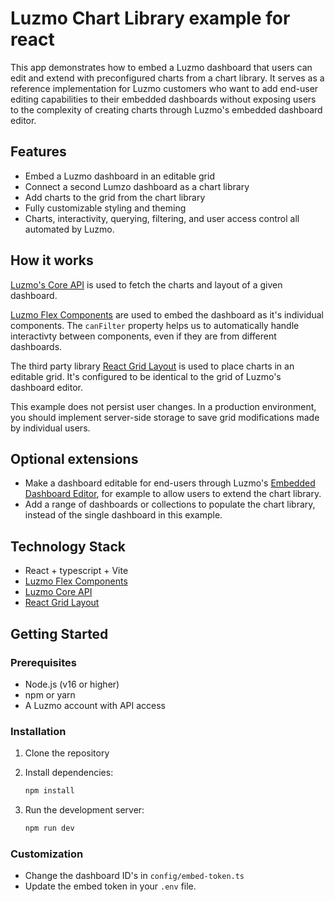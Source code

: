 # Luzmo Chart Library example for react

This app demonstrates how to embed a Luzmo dashboard that users can edit and extend with preconfigured charts from a chart library. It serves as a reference implementation for Luzmo customers who want to add end-user editing capabilities to their embedded dashboards without exposing users to the complexity of creating charts through Luzmo's embedded dashboard editor.

## Features

- Embed a Luzmo dashboard in an editable grid
- Connect a second Lumzo dashboard as a chart library
- Add charts to the grid from the chart library
- Fully customizable styling and theming
- Charts, interactivity, querying, filtering, and user access control all automated by Luzmo.

## How it works

[Luzmo's Core API](https://developer.luzmo.com/api/searchDataset) is used to fetch the charts and layout of a given dashboard.

[Luzmo Flex Components](https://developer.luzmo.com/guide/flex--introduction) are used to embed the dashboard as it's individual components. The `canFilter` property helps us to automatically handle interactivty between components, even if they are from different dashboards.

The third party library [React Grid Layout](https://github.com/react-grid-layout/react-grid-layout) is used to place charts in an editable grid. It's configured to be identical to the grid of Luzmo's dashboard editor.

This example does not persist user changes. In a production environment, you should implement server-side storage to save grid modifications made by individual users.

## Optional extensions

- Make a dashboard editable for end-users through Luzmo's [Embedded Dashboard Editor](https://academy.luzmo.com/article/r9iqfbmf), for example to allow users to extend the chart library.
- Add a range of dashboards or collections to populate the chart library, instead of the single dashboard in this example.

## Technology Stack

- React + typescript + Vite
- [Luzmo Flex Components](https://developer.luzmo.com/guide/flex--introduction)
- [Luzmo Core API](https://developer.luzmo.com/guide/api--introduction)
- [React Grid Layout](https://github.com/react-grid-layout/react-grid-layout)

## Getting Started

### Prerequisites

- Node.js (v16 or higher)
- npm or yarn
- A Luzmo account with API access

### Installation

1. Clone the repository

2. Install dependencies:

   ```bash
   npm install
   ```

3. Run the development server:

   ```bash
   npm run dev
   ```

### Customization

- Change the dashboard ID's in `config/embed-token.ts`
- Update the embed token in your `.env` file.
